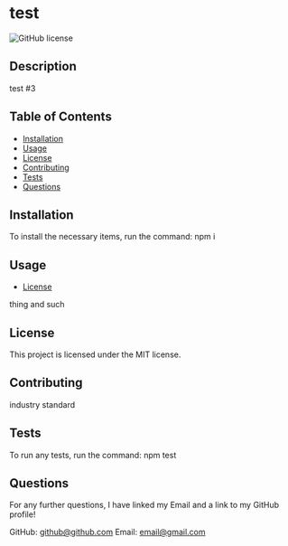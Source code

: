 # test
![GitHub license](https://img.shields.io/badge/license-MIT-blue.svg)

## Description
test #3

## Table of Contents
- [Installation](#installation)
- [Usage](#usage)
- [License](#license)
- [Contributing](#contributing)
- [Tests](#tests)
- [Questions](#questions)

## Installation
To install the necessary items, run the command: npm i

## Usage

* [License](#license)

thing and such

## License
    
This project is licensed under the MIT license.

## Contributing
industry standard

## Tests
To run any tests, run the command: npm test

## Questions
For any further questions, I have linked my Email and a link to my GitHub profile!

GitHub: github@github.com
Email: email@gmail.com
